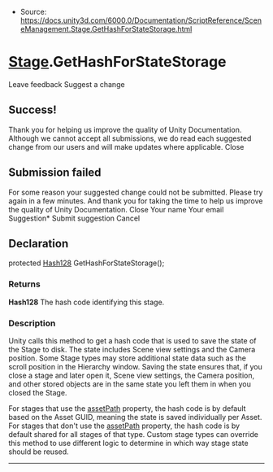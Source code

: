 * Source: https://docs.unity3d.com/6000.0/Documentation/ScriptReference/SceneManagement.Stage.GetHashForStateStorage.html

#  [Stage](https://docs.unity3d.com/6000.0/Documentation/ScriptReference/SceneManagement.Stage.html).GetHashForStateStorage
Leave feedback
Suggest a change
## Success!
Thank you for helping us improve the quality of Unity Documentation. Although we cannot accept all submissions, we do read each suggested change from our users and will make updates where applicable.
Close
## Submission failed
For some reason your suggested change could not be submitted. Please <a>try again</a> in a few minutes. And thank you for taking the time to help us improve the quality of Unity Documentation.
Close
Your name Your email Suggestion* Submit suggestion
Cancel
## Declaration
protected [Hash128](https://docs.unity3d.com/6000.0/Documentation/ScriptReference/Hash128.html) GetHashForStateStorage(); 
### Returns
**Hash128** The hash code identifying this stage. 
### Description
Unity calls this method to get a hash code that is used to save the state of the Stage to disk.
The state includes Scene view settings and the Camera position. Some Stage types may store additional state data such as the scroll position in the Hierarchy window. Saving the state ensures that, if you close a stage and later open it, Scene view settings, the Camera position, and other stored objects are in the same state you left them in when you closed the Stage.  
  
For stages that use the [assetPath](https://docs.unity3d.com/6000.0/Documentation/ScriptReference/SceneManagement.Stage-assetPath.html) property, the hash code is by default based on the Asset GUID, meaning the state is saved individually per Asset. For stages that don't use the [assetPath](https://docs.unity3d.com/6000.0/Documentation/ScriptReference/SceneManagement.Stage-assetPath.html) property, the hash code is by default shared for all stages of that type. Custom stage types can override this method to use different logic to determine in which way stage state should be reused.
* * *
